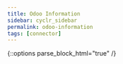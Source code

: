```yaml
---
title: Odoo Information
sidebar: cyclr_sidebar
permalink: odoo-information
tags: [connector]
---
```

{::options parse_block_html="true" /}
